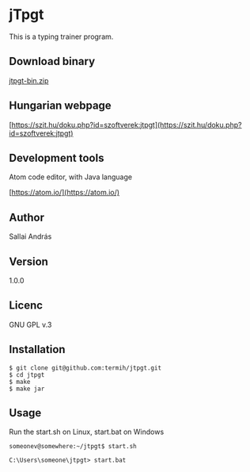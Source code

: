 # jTpgt

This is a typing trainer program.

## Download binary

[jtpgt-bin.zip](https://github.com/termih/jtpgt/releases/download/jtpgt/jtpgt-bin.zip)

## Hungarian webpage
[https://szit.hu/doku.php?id=szoftverek:jtpgt](https://szit.hu/doku.php?id=szoftverek:jtpgt)

## Development tools
Atom code editor, with Java language

[https://atom.io/](https://atom.io/)

## Author
Sallai András

## Version
1.0.0

## Licenc
GNU GPL v.3

## Installation
```shell
$ git clone git@github.com:termih/jtpgt.git
$ cd jtpgt
$ make
$ make jar
```

## Usage
Run the start.sh on Linux, start.bat on Windows

```shell
someonev@somewhere:~/jtpgt$ start.sh
```
```shell
C:\Users\someone\jtpgt> start.bat
```
